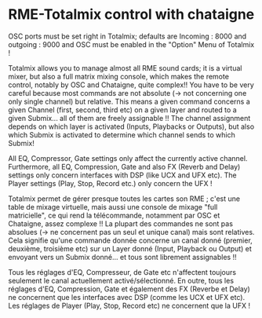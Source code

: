 # RME-Totalmix control with chataigne
OSC ports must be set right in Totalmix;  defaults are Incoming : 8000 and outgoing : 9000
and OSC must be enabled in the "Option" Menu of Totalmix !

Totalmix allows you to manage almost all RME sound cards; it is a virtual mixer, but also a full matrix mixing console, which makes the remote control, notably by OSC and Chataigne, quite complex!!
You have to be very careful because most commands are not absolute (-> not concerning one only single channel) but relative. This means a given command concerns a given Channel (first, second, third etc) on a given layer and routed to a given Submix... all of them are freely assignable !! The channel assignment depends on which layer is activated (Inputs, Playbacks or Outputs), but also which Submix is activated to determine which channel sends to which Submix!

All EQ, Compressor, Gate settings only affect the currently active channel. 
Furthermore, all EQ, Compression, Gate and also FX (Reverb and Delay) settings only concern interfaces with DSP (like UCX and UFX etc).
The Player settings (Play, Stop, Record etc.) only concern the UFX !


Totalmix permet de gérer presque toutes les cartes son RME ; c'est une table de mixage virtuelle, mais aussi une console de mixage "full matricielle", ce qui rend la télécommande, notamment par OSC et Chataigne, assez complexe !!
La plupart des commandes ne sont pas absolues (-> ne concernent pas un seul et unique canal) mais sont relatives. Cela signifie qu'une commande donnée concerne un canal donné (premier, deuxième, troisième etc) sur un Layer donné (Input, Playback ou Output) et envoyant vers un Submix donné... et tous sont librement assignables !!

Tous les réglages d'EQ, Compresseur, de Gate etc n'affectent toujours seulement le canal actuellement activé/sélectionné.
En outre, tous les réglages d'EQ, Compression, Gate et également des FX (Reverbe et Delay) ne concernent que les interfaces avec DSP (comme les UCX et UFX etc).
Les réglages de Player (Play, Stop, Record etc) ne concernent que la UFX !
